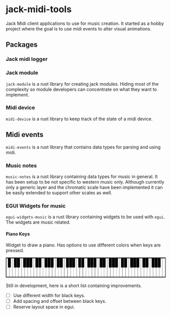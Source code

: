 # jack-midi-tools
Jack Midi client applications to use for music creation. It started as a hobby project where the goal is to use midi events to alter visual animations.


## Packages

### Jack midi logger

### Jack module

`jack-module` is a rust library for creating jack modules. Hiding most of the complexity so module developers can concentrate on what they want to implement.

### Midi device

`midi-device` is a rust library to keep track of the state of a midi device.

## Midi events

`midi-events` is a rust library that contains data types for parsing and using midi.

### Music notes

`music-notes` is a rust library containing data types for music in general. It has been setup to be not specific to western music only. Although currently only a generic layer and the chromatic scale have been implemented it can be easily extended to support other scales as well.

### EGUI Widgets for music

`egui-widgets-music` is a rust library containing widgets to be used with `egui`. The widgets are music related.

#### Piano Keys

Widget to draw a piano. Has options to use different colors when keys are pressed.

![Piano Keys](resources/egui-piano-keys.png "egui-widgets-music::piano_keys")

Still in development, here is a short list containing improvements.
- [ ] Use different width for black keys.
- [ ] Add spacing and offset between black keys.
- [ ] Reserve layout space in egui.